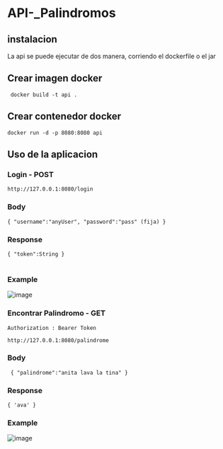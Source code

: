 # API-_Palindromos

## instalacion

La api se puede ejecutar de dos manera, corriendo el dockerfile o el jar

## Crear imagen docker

` docker build -t api .`


## Crear contenedor docker

` docker run -d -p 8080:8080 api `


## Uso de la aplicacion

### Login - POST

  `http://127.0.0.1:8080/login`
  
### Body
`
 {
  "username":"anyUser",
  "password":"pass" (fija)
 } 
 ` 
 ### Response
 
`
 {
  "token":String
 } 
 ` 
 <br><br>
### Example
![image](https://user-images.githubusercontent.com/51394121/200145046-fbdbf69e-59c2-4ab5-9bcc-290e0cd71e47.png)


### Encontrar Palindromo - GET
  
  `Authorization : Bearer Token`
  
  `http://127.0.0.1:8080/palindrome`
  
### Body
`
    {
       "palindrome":"anita lava la tina"
     }`
### Response

`{
'ava'
}`

 ### Example
![image](https://user-images.githubusercontent.com/51394121/200146199-14d568aa-6944-4c69-a3e2-a453c2bed41c.png)
